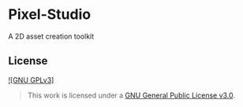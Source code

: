 # Pixel-Studio
A 2D asset creation toolkit

## License
[![GNU GPLv3]](http://choosealicense.com/licenses/gpl-3.0/)  
>This work is licensed under a [GNU General Public License v3.0](http://choosealicense.com/licenses/gpl-3.0/).